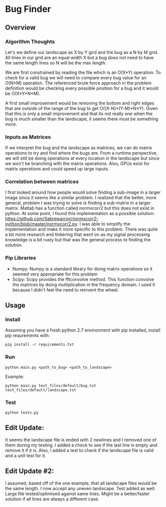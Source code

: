 # Bug Finder

## Overview

### Algorithm Thoughts

Let's we define our landscape as X by Y gird and the bug as a N by M grid. All lines in our grid are an equal width X but a bug does not need to have the same length lines so N will be the max length.

We are first constrained by reading the file which is an O(X\*Y) operation. To check for a valid bug we will need to compare every bug value for an O(N\*M) operation. The referenced brute force approach in the problem definition would be checking every possible position for a bug and it would be O(X\*Y\*N\*M). 

A first small improvement would be removing the bottom and right edges that are outside of the range of the bug to get O((X-N)\*(Y-M)\*N\*Y). Given that this is only a small improvement and that its not really one when the bug is much smaller than the landscape, it seems there must be something more.

### Inputs as Matrices 

If we interpret the bug and the landscape as matrices, we can do matrix operations to try and find where the bugs are. From a runtime perspective, we will still be doing operations at every location in the landscape but since we won't be branching with the matrix operations. Also, GPUs exist for matrix operations and could speed up large inputs. 

### Correlation between matrices

I first looked around how people would solve finding a sub-image in a larger image since it seems like a similar problem. I realized that the better, more general, problem I was trying to solve is finding a sub-matrix in a larger matrix. Matlab has a function called normxcorr2 but this does not exist in python. At some point, I found this implementation as a possible solution: https://github.com/Sabrewarrior/normxcorr2-python/blob/master/normxcorr2.py. I was able to simplify the implementation and make it more specific to this problem. There was quite a bit more research and tinkering that went on as my signal processing knowledge is a bit rusty but that was the general process to finding the solution.

### Pip Libraries

* Numpy: Numpy is a standard library for doing matrix operations so it seemed very appropriate for this problem
* Scipy: Scipy provides the fftconvolve method. This function convolve the matrices by doing multiplication in the frequency domain. I used it because I didn't feel the need to reinvent the wheel.

## Usage

### Install

Assuming you have a fresh python 2.7 environment with pip installed, install pip requrements with:
```
pip install -r requirements.txt 
```

### Run

```
python main.py <path_to_bug> <path_to_landscape>
```

Example:
```
python main.py test_files/default/bug.txt test_files/default/landscape.txt
```

### Test

```
python tests.py
```

## Edit Update:

It seems the landscape file is ended with 2 newlines and I removed one of them during my testing. I added a check to see if the last line is empty and remove it if it is. Also, I added a test to check if the landscape file is valid and a unit test for it.

## Edit Update #2:

I assumed, based off of the one example, that all landscape files would be the same length. I now accept any uneven landscape. Test added as well. Large file tested/optimised against same lines. Might be a better/faster solution if all lines are always a different case.
